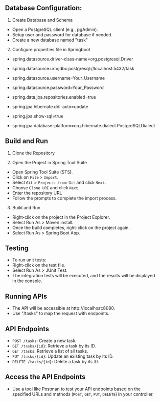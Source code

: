 ## Database Configuration:

1. Create Database and Schema 
- Open a PostgreSQL client (e.g., pgAdmin).
- Setup user and password for database if needed.
- Create a new database named "task"

2. Configure properties file in Springboot
- spring.datasource.driver-class-name=org.postgresql.Driver
- spring.datasource.url=jdbc:postgresql://localhost:5432/task
- spring.datasource.username=Your_Username
- spring.datasource.password=Your_Password

- spring.data.jpa.repositories.enabled=true
- spring.jpa.hibernate.ddl-auto=update
- spring.jpa.show-sql=true
- spring.jpa.database-platform=org.hibernate.dialect.PostgreSQLDialect



## Build and Run


1. Clone the Repository

2. Open the Project in Spring Tool Suite 
- Open Spring Tool Suite (STS).
- Click on `File` > `Import`.
- Select `Git` > `Projects from Git` and click `Next`.
- Choose `Clone URI` and click `Next`.
- Enter the repository URL
- Follow the prompts to complete the import process.


3. Build and Run	
- Right-click on the project in the Project Explorer.
- Select Run As > Maven install.
- Once the build completes, right-click on the project again.
- Select Run As > Spring Boot App.


## Testing 
- To run unit tests:
- Right-click on the test file.
- Select Run As > JUnit Test.
- The integration tests will be executed, and the results will be displayed in the console.


## Running APIs
- The API will be accessible at http://localhost:8080.
- Use "/tasks" to map the request with endpoints.


## API Endpoints
- `POST /tasks`: Create a new task.
- `GET /tasks/{id}`: Retrieve a task by its ID.
- `GET /tasks`: Retrieve a list of all tasks.
- `PUT /tasks/{id}`: Update an existing task by its ID.
- `DELETE /tasks/{id}`: Delete a task by its ID.



## Access the API Endpoints 
- Use a tool like Postman to test your API endpoints based on the specified URLs and methods (`POST`, `GET`, `PUT`, `DELETE`) in your controller.








